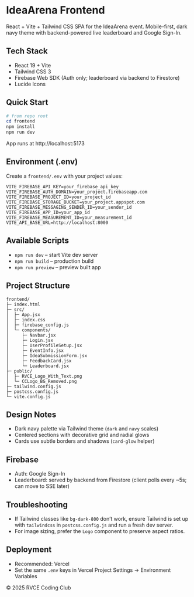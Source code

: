 # IdeaArena Frontend

React + Vite + Tailwind CSS SPA for the IdeaArena event. Mobile-first, dark navy theme with backend-powered live leaderboard and Google Sign-In.

## Tech Stack
- React 19 + Vite
- Tailwind CSS 3
- Firebase Web SDK (Auth only; leaderboard via backend to Firestore)
- Lucide Icons

## Quick Start

```powershell
# from repo root
cd frontend
npm install
npm run dev
```

App runs at http://localhost:5173

## Environment (.env)
Create a `frontend/.env` with your project values:

```
VITE_FIREBASE_API_KEY=your_firebase_api_key
VITE_FIREBASE_AUTH_DOMAIN=your_project.firebaseapp.com
VITE_FIREBASE_PROJECT_ID=your_project_id
VITE_FIREBASE_STORAGE_BUCKET=your_project.appspot.com
VITE_FIREBASE_MESSAGING_SENDER_ID=your_sender_id
VITE_FIREBASE_APP_ID=your_app_id
VITE_FIREBASE_MEASUREMENT_ID=your_measurement_id
VITE_API_BASE_URL=http://localhost:8000
```

## Available Scripts
- `npm run dev` – start Vite dev server
- `npm run build` – production build
- `npm run preview` – preview built app

## Project Structure
```
frontend/
├─ index.html
├─ src/
│  ├─ App.jsx
│  ├─ index.css
│  ├─ firebase_config.js
│  └─ components/
│     ├─ Navbar.jsx
│     ├─ Login.jsx
│     ├─ UserProfileSetup.jsx
│     ├─ EventInfo.jsx
│     ├─ IdeaSubmissionForm.jsx
│     ├─ FeedbackCard.jsx
│     └─ Leaderboard.jsx
├─ public/
│  ├─ RVCE_Logo_With_Text.png
│  └─ CCLogo_BG_Removed.png
├─ tailwind.config.js
├─ postcss.config.js
└─ vite.config.js
```

## Design Notes
- Dark navy palette via Tailwind theme (`dark` and `navy` scales)
- Centered sections with decorative grid and radial glows
- Cards use subtle borders and shadows (`card-glow` helper)

## Firebase
- Auth: Google Sign-In
- Leaderboard: served by backend from Firestore (client polls every ~5s; can move to SSE later)

## Troubleshooting
- If Tailwind classes like `bg-dark-800` don’t work, ensure Tailwind is set up with `tailwindcss` in `postcss.config.js` and run a fresh dev server.
- For image sizing, prefer the `Logo` component to preserve aspect ratios.

## Deployment
- Recommended: Vercel
- Set the same `.env` keys in Vercel Project Settings → Environment Variables

© 2025 RVCE Coding Club
